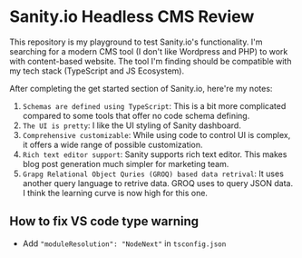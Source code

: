 # Sanity.io Headless CMS Review
This repository is my playground to test Sanity.io's functionality. I'm searching for a modern CMS tool (I don't like Wordpress and PHP) to work with content-based website. The tool I'm finding should be compatible with my tech stack (TypeScript and JS Ecosystem).

After completing the get started section of Sanity.io, here're my notes:

1. `Schemas are defined using TypeScript`: This is a bit more complicated compared to some tools that offer no code schema defining.
2. `The UI is pretty`: I like the UI styling of Sanity dashboard.
3. `Comprehensive customizable`: While using code to control UI is complex, it offers a wide range of possible customization. 
4. `Rich text editor support`: Sanity supports rich text editor. This makes blog post generation much simpler for marketing team.
5. `Grapg Relational Object Quries (GROQ) based data retrival`: It uses another query language to retrive data. GROQ uses to query JSON data. I think the learning curve is now high for this one.

## How to fix VS code type warning
- Add `"moduleResolution": "NodeNext"` in `tsconfig.json` 
